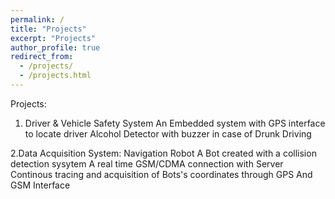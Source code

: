 ```yaml
---
permalink: /
title: "Projects"
excerpt: "Projects"
author_profile: true
redirect_from: 
  - /projects/
  - /projects.html
---
```


Projects:

1. Driver & Vehicle Safety System
      An Embedded system with GPS interface to locate driver
      Alcohol Detector with buzzer in case of Drunk Driving
      
2.Data Acquisition System: Navigation Robot
      A Bot created with a collision detection sysytem
      A real time GSM/CDMA connection with Server
      Continous tracing and acquisition of Bots's coordinates through GPS And GSM Interface
